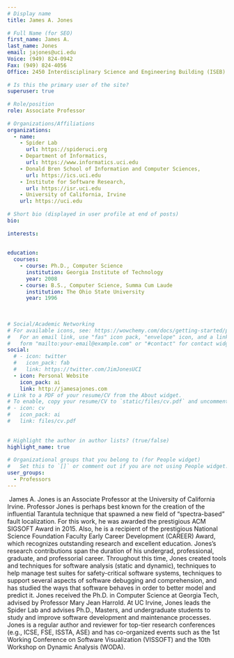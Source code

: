 ```yaml
---
# Display name
title: James A. Jones
​
# Full Name (for SEO)
first_name: James A.
last_name: Jones
email: jajones@uci.edu
Voice: (949) 824-0942
Fax: (949) 824-4056
Office: 2450 Interdisciplinary Science and Engineering Building (ISEB)
​
# Is this the primary user of the site?
superuser: true
​
# Role/position
role: Associate Professor
​
# Organizations/Affiliations
organizations:
  - name:
    - Spider Lab
      url: https://spideruci.org
    - Department of Informatics,
      url: https://www.informatics.uci.edu
    - Donald Bren School of Information and Computer Sciences,
      url: https://ics.uci.edu
    - Institute for Software Research,
      url: https://isr.uci.edu
    - University of California, Irvine
    url: https://uci.edu
​
# Short bio (displayed in user profile at end of posts)
bio: 
​
interests:
​
​
education:
  courses:
    - course: Ph.D., Computer Science
      institution: Georgia Institute of Technology
      year: 2008
    - course: B.S., Computer Science, Summa Cum Laude
      institution: The Ohio State University
      year: 1996
​
  
​
# Social/Academic Networking
# For available icons, see: https://wowchemy.com/docs/getting-started/page-builder/#icons
#   For an email link, use "fas" icon pack, "envelope" icon, and a link in the
#   form "mailto:your-email@example.com" or "#contact" for contact widget.
social:
  # - icon: twitter
  #   icon_pack: fab
  #   link: https://twitter.com/JimJonesUCI
  - icon: Personal Website
    icon_pack: ai
    link: http://jamesajones.com
# Link to a PDF of your resume/CV from the About widget.
# To enable, copy your resume/CV to `static/files/cv.pdf` and uncomment the lines below.
# - icon: cv
#   icon_pack: ai
#   link: files/cv.pdf
​
​
# Highlight the author in author lists? (true/false)
highlight_name: true
​
# Organizational groups that you belong to (for People widget)
#   Set this to `[]` or comment out if you are not using People widget.
user_groups:
  - Professors
---
```

​
James A. Jones is an Associate Professor at the University of California Irvine. Professor Jones is perhaps best known for the creation of the influential Tarantula technique that spawned a new field of “spectra-based” fault localization. For this work, he was awarded the prestigious ACM SIGSOFT Award in 2015. Also, he is a recipient of the prestigious National Science Foundation Faculty Early Career Development (CAREER) Award, which recognizes outstanding research and excellent education. Jones’s research contributions span the duration of his undergrad, professional, graduate, and professorial career. Throughout this time, Jones created tools and techniques for software analysis (static and dynamic), techniques to help manage test suites for safety-critical software systems, techniques to support several aspects of software debugging and comprehension, and has studied the ways that software behaves in order to better model and predict it. Jones received the Ph.D. in Computer Science at Georgia Tech, advised by Professor Mary Jean Harrold. At UC Irvine, Jones leads the Spider Lab and advises Ph.D., Masters, and undergraduate students to study and improve software development and maintenance processes. Jones is a regular author and reviewer for top-tier research conferences (e.g., ICSE, FSE, ISSTA, ASE) and has co-organized events such as the 1st Working Conference on Software Visualization (VISSOFT) and the 10th Workshop on Dynamic Analysis (WODA).